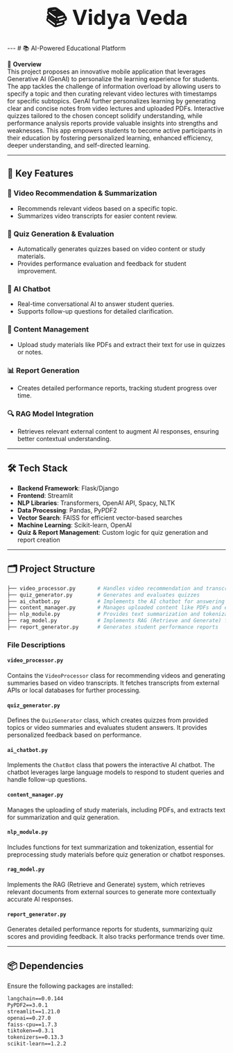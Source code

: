 <p align="center">
  <strong><font size="+50">📚 Vidya Veda</font></strong>
</p>
---
# 📚 AI-Powered Educational Platform

🚀 **Overview**  
This project proposes an innovative mobile application that leverages Generative AI (GenAI) to personalize the learning experience for students. The app tackles the challenge of information overload by allowing users to specify a topic and then curating relevant video lectures with timestamps for specific subtopics. GenAI further personalizes learning by generating clear and concise notes from video lectures and uploaded PDFs. Interactive quizzes tailored to the chosen concept solidify understanding, while performance analysis reports provide valuable insights into strengths and weaknesses. This app empowers students to become active participants in their education by fostering personalized learning, enhanced efficiency, deeper understanding, and self-directed learning.

---

## 🎯 **Key Features**

### 🎥 Video Recommendation & Summarization
- Recommends relevant videos based on a specific topic.
- Summarizes video transcripts for easier content review.

### 📝 Quiz Generation & Evaluation
- Automatically generates quizzes based on video content or study materials.
- Provides performance evaluation and feedback for student improvement.

### 🤖 AI Chatbot
- Real-time conversational AI to answer student queries.
- Supports follow-up questions for detailed clarification.

### 📂 Content Management
- Upload study materials like PDFs and extract their text for use in quizzes or notes.
  
### 📊 Report Generation
- Creates detailed performance reports, tracking student progress over time.
  
### 🔍 RAG Model Integration
- Retrieves relevant external content to augment AI responses, ensuring better contextual understanding.

---

## 🛠 **Tech Stack**

- **Backend Framework**: Flask/Django  
- **Frontend**: Streamlit  
- **NLP Libraries**: Transformers, OpenAI API, Spacy, NLTK  
- **Data Processing**: Pandas, PyPDF2  
- **Vector Search**: FAISS for efficient vector-based searches  
- **Machine Learning**: Scikit-learn, OpenAI  
- **Quiz & Report Management**: Custom logic for quiz generation and report creation  

---

## 🗂 **Project Structure**

```bash
├── video_processor.py       # Handles video recommendation and transcript summarization
├── quiz_generator.py        # Generates and evaluates quizzes
├── ai_chatbot.py            # Implements the AI chatbot for answering queries
├── content_manager.py       # Manages uploaded content like PDFs and extracts text
├── nlp_module.py            # Provides text summarization and tokenization functions
├── rag_model.py             # Implements RAG (Retrieve and Generate) for document retrieval and response generation
├── report_generator.py      # Generates student performance reports

```



### **File Descriptions**

#### `video_processor.py`
Contains the `VideoProcessor` class for recommending videos and generating summaries based on video transcripts. It fetches transcripts from external APIs or local databases for further processing.

#### `quiz_generator.py`
Defines the `QuizGenerator` class, which creates quizzes from provided topics or video summaries and evaluates student answers. It provides personalized feedback based on performance.

#### `ai_chatbot.py`
Implements the `ChatBot` class that powers the interactive AI chatbot. The chatbot leverages large language models to respond to student queries and handle follow-up questions.

#### `content_manager.py`
Manages the uploading of study materials, including PDFs, and extracts text for summarization and quiz generation.

#### `nlp_module.py`
Includes functions for text summarization and tokenization, essential for preprocessing study materials before quiz generation or chatbot responses.

#### `rag_model.py`
Implements the RAG (Retrieve and Generate) system, which retrieves relevant documents from external sources to generate more contextually accurate AI responses.

#### `report_generator.py`
Generates detailed performance reports for students, summarizing quiz scores and providing feedback. It also tracks performance trends over time.

---

## 📦 **Dependencies**

Ensure the following packages are installed:

```txt
langchain==0.0.144
PyPDF2==3.0.1
streamlit==1.21.0
openai==0.27.0
faiss-cpu==1.7.3
tiktoken==0.3.1
tokenizers==0.13.3
scikit-learn==1.2.2


